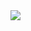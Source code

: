 <a href="https://portal.azure.com/#create/Microsoft.Template/uri/https%3A%2F%2Fgithub.com%2Fpintonunes%2FOutsystems-AzureARMTemplates%2Fblob%2Fmaster%2FTests%2Ffirst.json" target="_blank">
    <img src="http://azuredeploy.net/deploybutton.png"/>
</a>